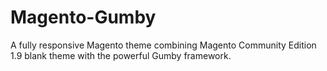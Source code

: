# Magento-Gumby
A fully responsive Magento theme combining Magento Community Edition 1.9 blank theme with the powerful Gumby framework.
